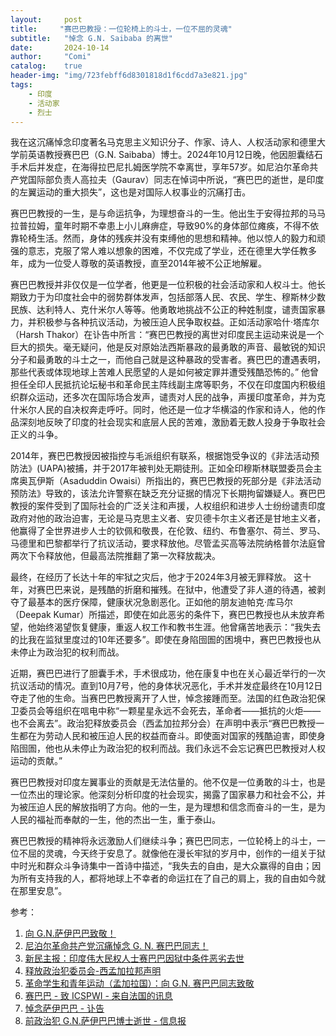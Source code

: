 ```yaml
---
layout:     post
title:     "赛巴巴教授：一位轮椅上的斗士，一位不屈的灵魂"
subtitle:   "悼念 G.N. Saibaba 的离世"
date:       2024-10-14
author:     "Comi"
catalog:    true
header-img: "img/723febff6d8301818d1f6cdd7a3e821.jpg"
tags:
    - 印度
    - 活动家
    - 烈士
---
```


我在这沉痛悼念印度著名马克思主义知识分子、作家、诗人、人权活动家和德里大学前英语教授赛巴巴（G.N. Saibaba）博士。2024年10月12日晚，他因胆囊结石手术后并发症，在海得拉巴尼扎姆医学院不幸离世，享年57岁。如尼泊尔革命共产党国际部负责人高拉夫（Gaurav）同志在悼词中所说，“赛巴巴的逝世，是印度的左翼运动的重大损失”，这也是对国际人权事业的沉痛打击。

赛巴巴教授的一生，是与命运抗争，为理想奋斗的一生。他出生于安得拉邦的马马拉普拉姆，童年时期不幸患上小儿麻痹症，导致90%的身体部位瘫痪，不得不依靠轮椅生活。然而，身体的残疾并没有束缚他的思想和精神。他以惊人的毅力和顽强的意志，克服了常人难以想象的困难，不仅完成了学业，还在德里大学任教多年，成为一位受人尊敬的英语教授，直至2014年被不公正地解雇。

赛巴巴教授并非仅仅是一位学者，他更是一位积极的社会活动家和人权斗士。他长期致力于为印度社会中的弱势群体发声，包括部落人民、农民、学生、穆斯林少数民族、达利特人、克什米尔人等等。他勇敢地挑战不公正的种姓制度，谴责国家暴力，并积极参与各种抗议活动，为被压迫人民争取权益。正如活动家哈什·塔库尔（Harsh Thakor）在讣告中所言：“赛巴巴教授的离世对印度民主运动来说是一个巨大的损失。毫无疑问，他是反对原始法西斯暴政的最勇敢的声音、最敏锐的知识分子和最勇敢的斗士之一，而他自己就是这种暴政的受害者。赛巴巴的遭遇表明，那些代表或体现地球上苦难人民愿望的人是如何被定罪并遭受残酷恐怖的。” 他曾担任全印人民抵抗论坛秘书和革命民主阵线副主席等职务，不仅在印度国内积极组织群众运动，还多次在国际场合发声，谴责对人民的战争，声援印度革命，并为克什米尔人民的自决权奔走呼吁。同时，他还是一位才华横溢的作家和诗人，他的作品深刻地反映了印度的社会现实和底层人民的苦难，激励着无数人投身于争取社会正义的斗争。

2014年，赛巴巴教授因被指控与毛派组织有联系，根据饱受争议的《非法活动预防法》(UAPA)被捕，并于2017年被判处无期徒刑。正如全印穆斯林联盟委员会主席奥瓦伊斯（Asaduddin Owaisi）所指出的，赛巴巴教授的死部分是《非法活动预防法》导致的，该法允许警察在缺乏充分证据的情况下长期拘留嫌疑人。赛巴巴教授的案件受到了国际社会的广泛关注和声援，人权组织和进步人士纷纷谴责印度政府对他的政治迫害，无论是马克思主义者、安贝德卡尔主义者还是甘地主义者，他赢得了全世界进步人士的钦佩和敬畏，在伦敦、纽约、布鲁塞尔、荷兰、罗马、马德里和巴黎都举行了抗议活动，要求释放他。尽管孟买高等法院纳格普尔法庭曾两次下令释放他，但最高法院推翻了第一次释放裁决。

最终，在经历了长达十年的牢狱之灾后，他才于2024年3月被无罪释放。 这十年，对赛巴巴来说，是残酷的折磨和摧残。在狱中，他遭受了非人道的待遇，被剥夺了最基本的医疗保障，健康状况急剧恶化。正如他的朋友迪帕克·库马尔（Deepak Kumar）所描述，即使在如此恶劣的条件下，赛巴巴教授也从未放弃希望，他始终渴望恢复健康，重返人权工作和教书生涯。他曾痛苦地表示：“我失去的比我在监狱里度过的10年还要多”。即使在身陷囹圄的困境中，赛巴巴教授也从未停止为政治犯的权利而战。

近期，赛巴巴进行了胆囊手术，手术很成功，他在康复中也在关心最近举行的一次抗议活动的情况。直到10月7号，他的身体状况恶化，手术并发症最终在10月12日夺走了他的生命。当赛巴巴教授离开了人世，悼念接踵而至。法国的红色政治犯保卫委员会等组织在唁电中称“一颗星星永远不会死去，革命者——抵抗的火炬——也不会离去”。政治犯释放委员会（西孟加拉邦分会）在声明中表示“赛巴巴教授一生都在为劳动人民和被压迫人民的权益而奋斗。即使面对国家的残酷迫害，即使身陷囹圄，他也从未停止为政治犯的权利而战。我们永远不会忘记赛巴巴教授对人权运动的贡献。”

赛巴巴教授对印度左翼事业的贡献是无法估量的。他不仅是一位勇敢的斗士，也是一位杰出的理论家。他深刻分析印度的社会现实，揭露了国家暴力和社会不公，并为被压迫人民的解放指明了方向。他的一生，是为理想和信念而奋斗的一生，是为人民的福祉而奉献的一生，他的杰出一生，重于泰山。

赛巴巴教授的精神将永远激励人们继续斗争；赛巴巴同志，一位轮椅上的斗士，一位不屈的灵魂，今天终于安息了。就像他在漫长牢狱的岁月中，创作的一组关于狱中时光和群众斗争诗集中一首诗中描述，“我失去的自由，是大众赢得的自由；因为所有支持我的人，都将地球上不幸者的命运扛在了自己的肩上，我的自由如今就在那里安息”。

参考：

1. [向 G.N.萨伊巴巴致敬！](https://hanktoday.com/news/19011/)
2. [尼泊尔革命共产党沉痛悼念 G. N. 赛巴巴同志！](https://moolbato.com/2024/10/62615/)
3. [新民主报：印度伟大民权人士赛巴巴因狱中条件恶劣去世](https://anovademocracia.com.br/grande-democrata-indiano-gn-saibaba-morre-por-condicoes-impostas-no-tempo-de-prisao/)
4. [释放政治犯委员会-西孟加拉邦声明](https://www.facebook.com/Crppwb/posts/pfbid0CbdY4Jtpt6ZZoMwkEDts7PdsMszLDPfPrUYNxSVf7vMMYS7ASUBMtw2z9KpUTv6Cl)
5. [革命学生和青年运动（孟加拉国）：向 G.N. 赛巴巴同志致敬](https://maoistroad.blogspot.com/2024/10/saibaba-honour-and-respect-to-memory-of.html)
6. [赛巴巴 - 致 ICSPWI - 来自法国的讯息](https://maoistroad.blogspot.com/2024/10/saibaba-message-pour-icspwi.html)
7. [悼念萨伊巴巴 - 讣告](https://maoistroad.blogspot.com/2024/10/for-saibaba-obituary.html)
8. [前政治犯 G.N.萨伊巴巴博士逝世 - 信息报](https://maoistroad.blogspot.com/2024/10/hyderabad-district-october-12-2024-dr.html)

